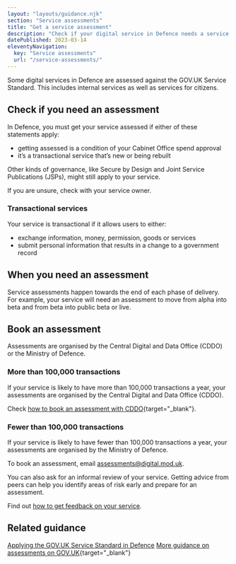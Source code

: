 ```yaml
---
layout: "layouts/guidance.njk"
section: "Service assessments"
title: "Get a service assessment"
description: "Check if your digital service in Defence needs a service assessment and how to book one."
datePublished: 2023-03-14
eleventyNavigation:
  key: "Service assessments"
  url: "/service-assessments/"
---
```


Some digital services in Defence are assessed against the GOV.UK Service Standard. This includes internal services as well as services for citizens.

## Check if you need an assessment

In Defence, you must get your service assessed if either of these statements apply:

- getting assessed is a condition of your Cabinet Office spend approval
- it’s a transactional service that’s new or being rebuilt 

Other kinds of governance, like Secure by Design and Joint Service Publications (JSPs), might still apply to your service. 

If you are unsure, check with your service owner.

### Transactional services 

Your service is transactional if it allows users to either:

- exchange information, money, permission, goods or services
- submit personal information that results in a change to a government record

## When you need an assessment

Service assessments happen towards the end of each phase of delivery. For example, your service will need an assessment to move from alpha into beta and from beta into public beta or live. 

## Book an assessment

Assessments are organised by the Central Digital and Data Office (CDDO) or the Ministry of Defence. 

### More than 100,000 transactions

If your service is likely to have more than 100,000 transactions a year, your assessments are organised by the Central Digital and Data Office (CDDO). 

Check [how to book an assessment with CDDO](https://www.gov.uk/service-manual/service-assessments/book-a-service-assessment){target="_blank"}. 

### Fewer than 100,000 transactions

If your service is likely to have fewer than 100,000 transactions a year, your assessments are organised by the Ministry of Defence. 

To book an assessment, email [assessments@digital.mod.uk](mailto:assessments@digital.mod.uk?subject=Book%20a%20service%20assessment). 

You can also ask for an informal review of your service. Getting advice from peers can help you identify areas of risk early and prepare for an assessment. 

Find out [how to get feedback on your service](/service-assessments/get-feedback-on-your-service).

## Related guidance

[Applying the GOV.UK Service Standard in Defence](https://servicemanual.digital.mod.uk/meet-the-standard/)
[More guidance on assessments on GOV.UK](https://www.gov.uk/service-manual/service-assessments){target="_blank"}

